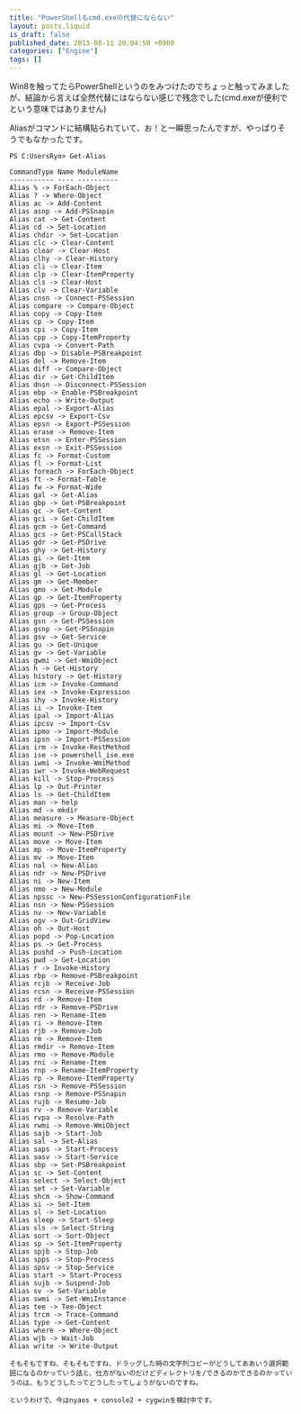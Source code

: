 ```yaml
---
title: "PowerShellもcmd.exeの代替にならない"
layout: posts.liquid
is_draft: false
published_date: 2013-08-11 20:04:50 +0900
categories: ["Engine"]
tags: []
---
```


Win8を触ってたらPowerShellというのをみつけたのでちょっと触ってみましたが、結論から言えば全然代替にはならない感じで残念でした(cmd.exeが便利でという意味ではありません)

Aliasがコマンドに結構貼られていて、お！と一瞬思ったんですが、やっぱりそうでもなかったです。

    PS C:UsersRyo> Get-Alias

    CommandType Name ModuleName
    ----------- ---- ----------
    Alias % -> ForEach-Object
    Alias ? -> Where-Object
    Alias ac -> Add-Content
    Alias asnp -> Add-PSSnapin
    Alias cat -> Get-Content
    Alias cd -> Set-Location
    Alias chdir -> Set-Location
    Alias clc -> Clear-Content
    Alias clear -> Clear-Host
    Alias clhy -> Clear-History
    Alias cli -> Clear-Item
    Alias clp -> Clear-ItemProperty
    Alias cls -> Clear-Host
    Alias clv -> Clear-Variable
    Alias cnsn -> Connect-PSSession
    Alias compare -> Compare-Object
    Alias copy -> Copy-Item
    Alias cp -> Copy-Item
    Alias cpi -> Copy-Item
    Alias cpp -> Copy-ItemProperty
    Alias cvpa -> Convert-Path
    Alias dbp -> Disable-PSBreakpoint
    Alias del -> Remove-Item
    Alias diff -> Compare-Object
    Alias dir -> Get-ChildItem
    Alias dnsn -> Disconnect-PSSession
    Alias ebp -> Enable-PSBreakpoint
    Alias echo -> Write-Output
    Alias epal -> Export-Alias
    Alias epcsv -> Export-Csv
    Alias epsn -> Export-PSSession
    Alias erase -> Remove-Item
    Alias etsn -> Enter-PSSession
    Alias exsn -> Exit-PSSession
    Alias fc -> Format-Custom
    Alias fl -> Format-List
    Alias foreach -> ForEach-Object
    Alias ft -> Format-Table
    Alias fw -> Format-Wide
    Alias gal -> Get-Alias
    Alias gbp -> Get-PSBreakpoint
    Alias gc -> Get-Content
    Alias gci -> Get-ChildItem
    Alias gcm -> Get-Command
    Alias gcs -> Get-PSCallStack
    Alias gdr -> Get-PSDrive
    Alias ghy -> Get-History
    Alias gi -> Get-Item
    Alias gjb -> Get-Job
    Alias gl -> Get-Location
    Alias gm -> Get-Member
    Alias gmo -> Get-Module
    Alias gp -> Get-ItemProperty
    Alias gps -> Get-Process
    Alias group -> Group-Object
    Alias gsn -> Get-PSSession
    Alias gsnp -> Get-PSSnapin
    Alias gsv -> Get-Service
    Alias gu -> Get-Unique
    Alias gv -> Get-Variable
    Alias gwmi -> Get-WmiObject
    Alias h -> Get-History
    Alias history -> Get-History
    Alias icm -> Invoke-Command
    Alias iex -> Invoke-Expression
    Alias ihy -> Invoke-History
    Alias ii -> Invoke-Item
    Alias ipal -> Import-Alias
    Alias ipcsv -> Import-Csv
    Alias ipmo -> Import-Module
    Alias ipsn -> Import-PSSession
    Alias irm -> Invoke-RestMethod
    Alias ise -> powershell_ise.exe
    Alias iwmi -> Invoke-WmiMethod
    Alias iwr -> Invoke-WebRequest
    Alias kill -> Stop-Process
    Alias lp -> Out-Printer
    Alias ls -> Get-ChildItem
    Alias man -> help
    Alias md -> mkdir
    Alias measure -> Measure-Object
    Alias mi -> Move-Item
    Alias mount -> New-PSDrive
    Alias move -> Move-Item
    Alias mp -> Move-ItemProperty
    Alias mv -> Move-Item
    Alias nal -> New-Alias
    Alias ndr -> New-PSDrive
    Alias ni -> New-Item
    Alias nmo -> New-Module
    Alias npssc -> New-PSSessionConfigurationFile
    Alias nsn -> New-PSSession
    Alias nv -> New-Variable
    Alias ogv -> Out-GridView
    Alias oh -> Out-Host
    Alias popd -> Pop-Location
    Alias ps -> Get-Process
    Alias pushd -> Push-Location
    Alias pwd -> Get-Location
    Alias r -> Invoke-History
    Alias rbp -> Remove-PSBreakpoint
    Alias rcjb -> Receive-Job
    Alias rcsn -> Receive-PSSession
    Alias rd -> Remove-Item
    Alias rdr -> Remove-PSDrive
    Alias ren -> Rename-Item
    Alias ri -> Remove-Item
    Alias rjb -> Remove-Job
    Alias rm -> Remove-Item
    Alias rmdir -> Remove-Item
    Alias rmo -> Remove-Module
    Alias rni -> Rename-Item
    Alias rnp -> Rename-ItemProperty
    Alias rp -> Remove-ItemProperty
    Alias rsn -> Remove-PSSession
    Alias rsnp -> Remove-PSSnapin
    Alias rujb -> Resume-Job
    Alias rv -> Remove-Variable
    Alias rvpa -> Resolve-Path
    Alias rwmi -> Remove-WmiObject
    Alias sajb -> Start-Job
    Alias sal -> Set-Alias
    Alias saps -> Start-Process
    Alias sasv -> Start-Service
    Alias sbp -> Set-PSBreakpoint
    Alias sc -> Set-Content
    Alias select -> Select-Object
    Alias set -> Set-Variable
    Alias shcm -> Show-Command
    Alias si -> Set-Item
    Alias sl -> Set-Location
    Alias sleep -> Start-Sleep
    Alias sls -> Select-String
    Alias sort -> Sort-Object
    Alias sp -> Set-ItemProperty
    Alias spjb -> Stop-Job
    Alias spps -> Stop-Process
    Alias spsv -> Stop-Service
    Alias start -> Start-Process
    Alias sujb -> Suspend-Job
    Alias sv -> Set-Variable
    Alias swmi -> Set-WmiInstance
    Alias tee -> Tee-Object
    Alias trcm -> Trace-Command
    Alias type -> Get-Content
    Alias where -> Where-Object
    Alias wjb -> Wait-Job
    Alias write -> Write-Output

    そもそもですね、そもそもですね、ドラッグした時の文字列コピーがどうしてああいう選択範囲になるのかっていう話と、仕方がないのだけどディレクトリを/できるのかできるのかっていうのは、もうどうしたってどうしたってしょうがないのですね。

    というわけで、今はnyaos + console2 + cygwinを検討中です。


